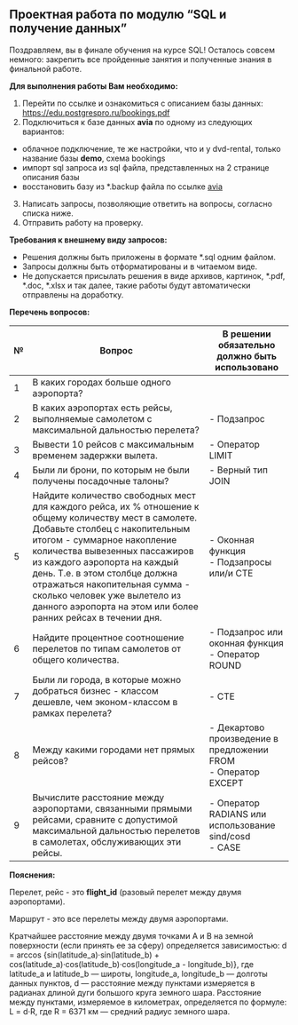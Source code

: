 ## Проектная работа по модулю “SQL и получение данных” 

Поздравляем, вы в финале обучения на курсе SQL! Осталось совсем немного: закрепить все пройденные занятия и полученные знания в финальной работе.

**Для выполнения работы Вам необходимо:**					
1. Перейти по ссылке и ознакомиться с описанием базы данных: https://edu.postgrespro.ru/bookings.pdf
2. Подключиться к базе данных **avia** по одному из следующих вариантов:
- облачное подключение, те же настройки, что и у dvd-rental, только название базы **demo**, схема bookings
- импорт sql запроса из sql файла, представленных на 2 странице описания базы
- восстановить базу из *.backup файла по ссылке [avia](https://drive.google.com/file/d/1U15gYuu_ZFE2sQMN32GXK3phBLcUl6OM/view?usp=sharing)

3. Написать запросы, позволяющие ответить на вопросы, согласно списка ниже. 
4. Отправить работу на проверку.

**Требования к внешнему виду запросов:**
- Решения должны быть приложены в формате *.sql одним файлом. 
- Запросы должны быть отформатированы и в читаемом виде.
- Не допускается присылать решения в виде архивов, картинок, *.pdf, *.doc, *.xlsx и так далее, такие работы будут автоматически отправлены на доработку.

**Перечень вопросов:**

|№|Вопрос|В решении обязательно должно быть использовано|
|-|-|-|
|1|В каких городах больше одного аэропорта?|
|2|В каких аэропортах есть рейсы, выполняемые самолетом с максимальной дальностью перелета?|- Подзапрос|
|3|Вывести 10 рейсов с максимальным временем задержки вылета.|- Оператор LIMIT|
|4|Были ли брони, по которым не были получены посадочные талоны?|- Верный тип JOIN|
|5|Найдите количество свободных мест для каждого рейса, их % отношение к общему количеству мест в самолете. Добавьте столбец с накопительным итогом - суммарное накопление количества вывезенных пассажиров из каждого аэропорта на каждый день. Т.е. в этом столбце должна отражаться накопительная сумма - сколько человек уже вылетело из данного аэропорта на этом или более ранних рейсах в течении дня.|- Оконная функция <br> - Подзапросы или/и CTE|
|6|Найдите процентное соотношение перелетов по типам самолетов от общего количества.|- Подзапрос или оконная функция <br> - Оператор ROUND|
|7|Были ли города, в которые можно  добраться бизнес - классом дешевле, чем эконом-классом в рамках перелета?|- CTE|
|8|Между какими городами нет прямых рейсов?|- Декартово произведение в предложении FROM <br> - Оператор EXCEPT|
|9|Вычислите расстояние между аэропортами, связанными прямыми рейсами, сравните с допустимой максимальной дальностью перелетов  в самолетах, обслуживающих эти рейсы.|- Оператор RADIANS или использование sind/cosd <br> - CASE|




**Пояснения:**

Перелет, рейс - это **flight_id** (разовый перелет между двумя аэропортами).

Маршрут - это все перелеты между двумя аэропортами.

Кратчайшее расстояние между двумя точками A и B на земной поверхности (если принять ее за сферу) определяется зависимостью:
d = arccos {sin(latitude_a)·sin(latitude_b) + cos(latitude_a)·cos(latitude_b)·cos(longitude_a - longitude_b)}, где latitude_a и latitude_b — широты, longitude_a, longitude_b — долготы данных пунктов, d — расстояние между пунктами измеряется в радианах длиной дуги большого круга земного шара.
Расстояние между пунктами, измеряемое в километрах, определяется по формуле:
L = d·R, где R = 6371 км — средний радиус земного шара.
